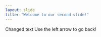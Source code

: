 ```yaml
---
layout: slide
title: "Welcome to our second slide!"
---
```

Changed text
Use the left arrow to go back!
